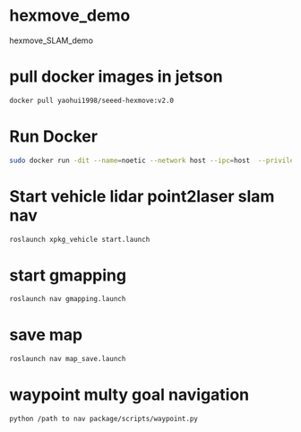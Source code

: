 
# hexmove_demo
hexmove_SLAM_demo

# pull docker images in jetson
```bash
docker pull yaohui1998/seeed-hexmove:v2.0
```

# Run Docker

```bash
sudo docker run -dit --name=noetic --network host --ipc=host  --privileged -v /home/seeed:/home/seeed -v /tmp/.X11-unix:/tmp/.X11-unix --device=/dev/dri/renderD128 --device=/dev/*:/dev/* -v /dev:/dev -v /dev/dri:/dev/dri --device=/dev/snd -e DISPLAY=:0  -w /home/seeed yaohui1998/seeed-hexmove:v2.0
```

# Start vehicle lidar point2laser slam  nav
```bash
roslaunch xpkg_vehicle start.launch 
```

# start gmapping 
```bash
roslaunch nav gmapping.launch 
```


# save map 
```bash
roslaunch nav map_save.launch 
```


# waypoint multy goal navigation 
```bash
python /path to nav package/scripts/waypoint.py
```
